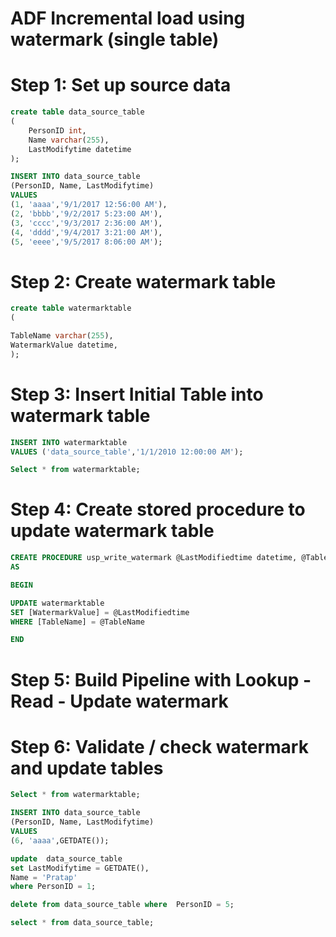 # ADF Incremental load using watermark (single table)

# Step 1: Set up source data

```SQL
create table data_source_table
(
    PersonID int,
    Name varchar(255),
    LastModifytime datetime
);

INSERT INTO data_source_table
(PersonID, Name, LastModifytime)
VALUES
(1, 'aaaa','9/1/2017 12:56:00 AM'),
(2, 'bbbb','9/2/2017 5:23:00 AM'),
(3, 'cccc','9/3/2017 2:36:00 AM'),
(4, 'dddd','9/4/2017 3:21:00 AM'),
(5, 'eeee','9/5/2017 8:06:00 AM');
```


# Step 2: Create watermark table

```SQL
create table watermarktable
(

TableName varchar(255),
WatermarkValue datetime,
);
```

# Step 3: Insert Initial Table into watermark table

```SQL
INSERT INTO watermarktable
VALUES ('data_source_table','1/1/2010 12:00:00 AM');

Select * from watermarktable;
```

# Step 4: Create stored procedure to update watermark table

```SQL
CREATE PROCEDURE usp_write_watermark @LastModifiedtime datetime, @TableName varchar(50)
AS

BEGIN

UPDATE watermarktable
SET [WatermarkValue] = @LastModifiedtime
WHERE [TableName] = @TableName

END

```

# Step 5: Build Pipeline with Lookup - Read - Update watermark


# Step 6: Validate / check watermark and update tables

```SQL
Select * from watermarktable;

INSERT INTO data_source_table
(PersonID, Name, LastModifytime)
VALUES
(6, 'aaaa',GETDATE());

update  data_source_table
set LastModifytime = GETDATE(),
Name = 'Pratap'
where PersonID = 1;

delete from data_source_table where  PersonID = 5;

select * from data_source_table;
```